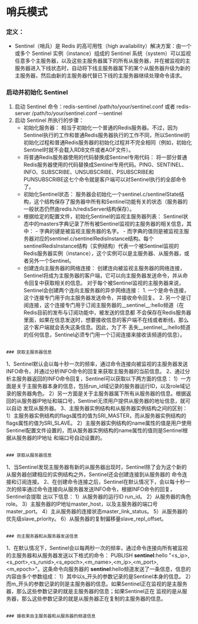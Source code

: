 # 哨兵模式

### 定义：
- Sentinel（哨兵）是 Redis 的高可用性（high availability）解决方案：由一个或多个 Sentinel 实例（instance）组成的 Sentinel 系统（system）可以监视任意多个主服务器，以及这些主服务器属下的所有从服务器，并在被监视的主服务器进入下线状态时，自动将下线主服务器属下的某个从服务器升级为新的主服务器，然后由新的主服务器代替已下线的主服务器继续处理命令请求。

### 启动并初始化 Sentinel

1. 启动 Sentinel 命令：redis-sentinel /path/to/your/sentinel.conf 或者 redis-server /path/to/your/sentinel.conf --sentinel
2. 启动 Sentinel 所执行的步骤：
    - 初始化服务器：
        相当于初始化一个普通的Redis服务器。不过，因为Sentinel执行的工作和普通Redis服务器执行的工作不同，所以Sentinel的初始化过程和普通Redis服务器的初始化过程并不完全相同（例如，初始化Sentinel时就不会载入RDB文件或者AOF文件）。
    - 将普通Redis服务器使用的代码替换成Sentinel专用代码：
        将一部分普通Redis服务器使用的代码替换成Sentinel专用代码。PING、SENTINEL、INFO、SUBSCRIBE、UNSUBSCRIBE、PSUBSCRIBE和PUNSUBSCRIBE这七个命令就是客户端可以对Sentinel执行的全部命令了。
    - 初始化Sentinel状态：
        服务器会初始化一个sentinel.c/sentinelState结构，这个结构保存了服务器中所有和Sentinel功能有关的状态（服务器的一般状态仍然由redis.h/redisServer结构保存）。
    - 根据给定的配置文件，初始化Sentinel的监视主服务器列表：
        Sentinel状态中的masters字典记录了所有被Sentinel监视的主服务器的相关信息，其中：
            - 字典的键是被监视主服务器的名字。
            - 而字典的值则是被监视主服务器对应的sentinel.c/sentinelRedisInstance结构。每个sentinelRedisInstance结构（实例结构）代表一个被Sentinel监视的Redis服务器实例（instance），这个实例可以是主服务器、从服务器，或者另外一个Sentinel。
    - 创建连向主服务器的网络连接：
        创建连向被监视主服务器的网络连接，Sentinel将成为主服务器的客户端，它可以向主服务器发送命令，并从命令回复中获取相关的信息。
        对于每个被Sentinel监视的主服务器来说，Sentinel会创建两个连向主服务器的异步网络连接：
            1. 一个是命令连接，这个连接专门用于向主服务器发送命令，并接收命令回复。
            2. 另一个是订阅连接，这个连接专门用于订阅主服务器的__sentinel__:hello频道（在Redis目前的发布与订阅功能中，被发送的信息都
            不会保存在Redis服务器里面，如果在信息发送时，想要接收信息的客户端不在线或者断线，那么这个客户端就会丢失这条信息。因此，为了不
            丢失__sentinel__:hello频道的任何信息，Sentinel必须专门用一个订阅连接来接收该频道的信息）。
```

### 获取主服务器信息

```
1、Sentinel默认会以每十秒一次的频率，通过命令连接向被监视的主服务器发送INFO命令，并通过分析INFO命令的回复来获取主服务器的当前信息。
2、通过分析主服务器返回的INFO命令回复，Sentinel可以获取以下两方面的信息：
    1）一方面是关于主服务器本身的信息，包括run_id域记录的服务器运行ID，以及role域记录的服务器角色。
    2）另一方面是关于主服务器属下所有从服务器的信息。根据返回的从服务器IP地址和端口号，Sentinel无须用户提供从服务器的地址信息，就可以自动
    发现从服务器。
3、主服务器实例结构和从服务器实例结构之间的区别：
    1）主服务器实例结构的flags属性的值为SRI_MASTER，而从服务器实例结构的flags属性的值为SRI_SLAVE。
    2）主服务器实例结构的name属性的值是用户使用Sentinel配置文件设置的，而从服务器实例结构的name属性的值则是Sentinel根据从服务器的IP地址
    和端口号自动设置的。
```

### 获取从服务器信息

```
1、当Sentinel发现主服务器有新的从服务器出现时，Sentinel除了会为这个新的从服务器创建相应的实例结构之外，Sentinel还会创建连接到从服务器的
命令连接和订阅连接。
2、在创建命令连接之后，Sentinel在默认情况下，会以每十秒一次的频率通过命令连接向从服务器发送INFO命令，根据INFO命令的回复，Sentinel会提取
出以下信息：
    1）从服务器的运行ID run_id。
    2）从服务器的角色role。
    3）主服务器的IP地址master_host，以及主服务器的端口号master_port。
    4）主从服务器的连接状态master_link_status。
    5）从服务器的优先级slave_priority。
    6）从服务器的复制偏移量slave_repl_offset。
```

### 向主服务器和从服务器发送信息

```
1、在默认情况下，Sentinel会以每两秒一次的频率，通过命令连接向所有被监视的主服务器和从服务器发送以下格式的命令：
PUBLISH __sentinel__:hello "<s_ip>,<s_port>,<s_runid>,<s_epoch>,<m_name>,<m_ip>,<m_port>,<m_epoch>"。这条命令向服务器的
__sentinel__:hello频道发送了一条信息，信息的内容由多个参数组成：
    1）其中以s_开头的参数记录的是Sentinel本身的信息。
    2）而m_开头的参数记录的则是主服务器的信息。如果Sentinel正在监视的是主服务器，那么这些参数记录的就是主服务器的信息；如果Sentinel正在
    监视的是从服务器，那么这些参数记录的就是从服务器正在复制的主服务器的信息。
```

### 接收来自主服务器和从服务器的频道信息

```

```
